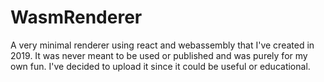 # WasmRenderer

A very minimal renderer using react and webassembly that I've created in 2019. It was never meant to be used or published and was purely for my own fun. I've decided to upload it since it could be useful or educational.
